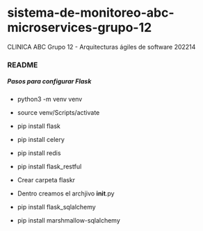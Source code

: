 # sistema-de-monitoreo-abc-microservices-grupo-12
CLINICA ABC Grupo 12 - Arquitecturas ágiles de software 202214

###  README
##### Pasos para configurar Flask

- python3 -m venv venv
- source venv/Scripts/activate
- pip install flask
- pip install celery
- pip install redis
- pip install flask_restful
- Crear carpeta flaskr
- Dentro creamos el archjivo __init__.py

- pip install flask_sqlalchemy
- pip install marshmallow-sqlalchemy

